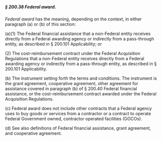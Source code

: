 ##### § 200.38 Federal award. #####

*Federal award* has the meaning, depending on the context, in either paragraph (a) or (b) of this section:

(a)(1) The Federal financial assistance that a non-Federal entity receives directly from a Federal awarding agency or indirectly from a pass-through entity, as described in § 200.101 Applicability; or

(2) The cost-reimbursement contract under the Federal Acquisition Regulations that a non-Federal entity receives directly from a Federal awarding agency or indirectly from a pass-through entity, as described in § 200.101 Applicability.

(b) The instrument setting forth the terms and conditions. The instrument is the grant agreement, cooperative agreement, other agreement for assistance covered in paragraph (b) of § 200.40 Federal financial assistance, or the cost-reimbursement contract awarded under the Federal Acquisition Regulations.

(c) Federal award does not include other contracts that a Federal agency uses to buy goods or services from a contractor or a contract to operate Federal Government owned, contractor operated facilities (GOCOs).

(d) See also definitions of Federal financial assistance, grant agreement, and cooperative agreement.